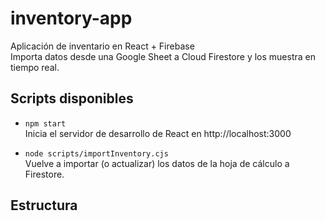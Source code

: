 # inventory-app

Aplicación de inventario en React + Firebase  
Importa datos desde una Google Sheet a Cloud Firestore y los muestra en tiempo real.

## Scripts disponibles

- `npm start`  
  Inicia el servidor de desarrollo de React en http://localhost:3000

- `node scripts/importInventory.cjs`  
  Vuelve a importar (o actualizar) los datos de la hoja de cálculo a Firestore.

## Estructura
